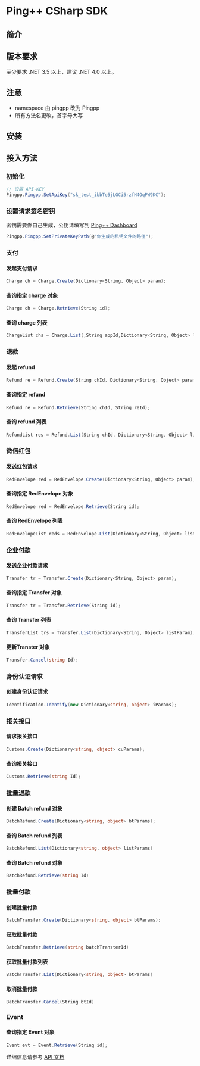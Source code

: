 # Ping++ CSharp SDK

## 简介
## 版本要求
至少要求 .NET 3.5 以上，建议 .NET 4.0 以上。

## 注意
- namespace 由 pingpp 改为 Pingpp
- 所有方法名更改，首字母大写

## 安装

## 接入方法
### 初始化
```c#
// 设置 API-KEY
Pingpp.Pingpp.SetApiKey("sk_test_ibbTe5jLGCi5rzfH4OqPW9KC");
```

### 设置请求签名密钥
密钥需要你自己生成，公钥请填写到 [Ping++ Dashboard](https://dashboard.pingxx.com)
```c#
Pingpp.Pingpp.SetPrivateKeyPath(@"你生成的私钥文件的路径");
```

### 支付
#### 发起支付请求
```c#
Charge ch = Charge.Create(Dictionary<String, Object> param);
```

#### 查询指定 charge 对象
```c#
Charge ch = Charge.Retrieve(String id);
```

#### 查询 charge 列表
```c#
ChargeList chs = Charge.List(,String appId,Dictionary<String, Object> listParam);
```

### 退款
#### 发起 refund
```c#
Refund re = Refund.Create(String chId, Dictionary<String, Object> param);
```

#### 查询指定 refund
```c#
Refund re = Refund.Retrieve(String chId, String reId);
```

#### 查询 refund 列表
```c#
RefundList res = Refund.List(String chId, Dictionary<String, Object> listParam);
```

### 微信红包
#### 发送红包请求
```c#
RedEnvelope red = RedEnvelope.Create(Dictionary<String, Object> param);
```

#### 查询指定 RedEnvelope 对象
```c#
RedEnvelope red = RedEnvelope.Retrieve(String id);
```

#### 查询 RedEnvelope 列表
```c#
RedEnvelopeList reds = RedEnvelope.List(Dictionary<String, Object> listParam);
```

### 企业付款
#### 发送企业付款请求
```c#
Transfer tr = Transfer.Create(Dictionary<String, Object> param);
```

#### 查询指定 Transfer 对象
```c#
Transfer tr = Transfer.Retrieve(String id);
```

#### 查询 Transfer 列表
```c#
TransferList trs = Transfer.List(Dictionary<String, Object> listParam);
```
#### 更新Transter 对象
```C#
Transfer.Cancel(string Id);
```
### 身份认证请求
#### 创建身份认证请求
```c#
Identification.Identify(new Dictionary<string, object> iParams);
```

### 报关接口
#### 请求报关接口
```c#
Customs.Create(Dictionary<string, object> cuParams);
```

#### 查询报关接口
```c#
Customs.Retrieve(string Id);
```

### 批量退款
#### 创建 Batch refund 对象
```c#
BatchRefund.Create(Dictionary<string, object> btParams);
```

#### 查询 Batch refund 列表
```c#
BatchRefund.List(Dictionary<string, object> listParams)
```

#### 查询 Batch refund 对象
```c#
BatchRefund.Retrieve(string Id)
```
### 批量付款
#### 创建批量付款
```c#
BatchTransfer.Create(Dictionary<string, object> btParams);
```

#### 获取批量付款
```c#
BatchTransfer.Retrieve(string batchTransterId)
```
#### 获取批量付款列表
```c#
BatchTransfer.List(Dictionary<string, object> btParams)
```

#### 取消批量付款
```c#
BatchTransfer.Cancel(String btId)
```

### Event
#### 查询指定 Event 对象
```c#
Event evt = Event.Retrieve(String id);
```

详细信息请参考 [API 文档](https://pingxx.com/document/api)
